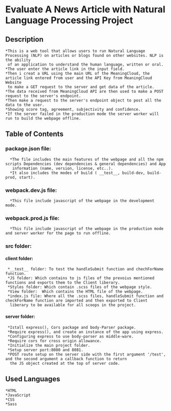 # Evaluate A News Article with Natural Language Processing Project

## Description

    *This is a web tool that allows users to run Natural Language Processing (NLP) on articles or blogs found on other websites. NLP is the ability
     of an application to understand the human language, written or oral.
    *The user enter the article link in the input field.
    *Then i creat a URL using the main URL of the MeaningCloud, the article link entered from user and the API Key from MeaningCloud Website
     to make a GET request to the server and get data of the article.
    *The data received from MeaningCloud API are then used to make a POST request to the server's endpoint.
    *Then make a request to the server's endpoint object to post all the data to the user.
    *Showing score tag, agreement, subjectivity and confidence.
    *If the server failed in the production mode the server worker will run to build the webpage offline.
  
  
## Table of Contents

   ### package.json file:
   
      *The file includes the main features of the webpage and all the npm scripts Dependencies (dev dependencies & general dependencies) and App 
       information (name, version, license, etc..).
      *It also includes the modes of build ( __test__, build-dev, build-prod, start).
       
   ### webpack.dev.js file:
   
      *This file include javascript of the webpage in the development mode.
      
      
   ### webpack.prod.js file:
      
      *This file include javascript of the webpage in the production mode and server worker for the page to run offline.
      
   ### src folder:
   
   #### client folder:
     
     *__test__ folder: To test the handleSubmit function and chechForName function.
     *JS folder: Which contains to js files of the prevoius mentioned functions and exports them to the Client liberary.
     *Styles folder: Which contain .scss files of the webpage style.
     *View folder:  Which contains the HTML file of the webpage.
     *index.js file: Where all the .scss files, handleSubmit function and checkForName function are imported and then exported to Client 
      liberary to be available for all scoops in the project.
      
	 
   #### server folder:
   
     *Istall express(), Cors package and body-Parser package.
     *Require express(), and create an instance of the app using express.
     *Configuring express to use body-parser as middle-ware.
     *Require cors for cross origin allowance.
     *Initialize the main project folder.
     *Setup server port:8080 and 8081.
     *POST route setup on the server side with the first argument '/test', and the second argument a callback function to return 
      the JS object created at the top of server code.
   
	 
     

## Used Languages
    *HTML
    *JavaScript
    *CSS
    *Sass
    

	   
